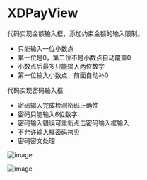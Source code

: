 # XDPayView

代码实现金额输入框，添加约束金额的输入限制。

- 只能输入一位小数点
- 第一位是0，第二位不是小数点自动覆盖0
- 小数点后最多只能输入两位数字
- 第一位输入小数点，前面自动补0

代码实现密码输入框

- 密码输入完成检测密码正确性
- 密码只能输入6位数字
- 密码输入错误可重新点击密码输入框输入
- 不允许输入框密码拷贝
- 密码密文处理

![image](http://oalg33nuc.bkt.clouddn.com/image/QQ20160724-0.png)


![image](http://oalg33nuc.bkt.clouddn.com/image/QQ20160724-1.png)